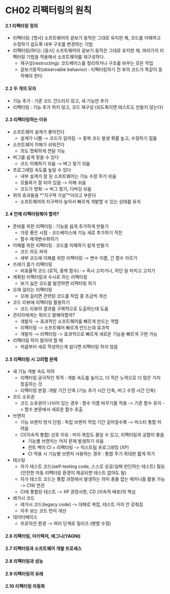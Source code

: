 # CH02 리팩터링의 원칙

#### 2.1 리팩터링 정의

- 리팩터링: [명사] 소프트웨어의 겉보기 동작은 그대로 유지한 채, 코드를 이해하고 수정하기 쉽도록 내부 구조를 변경하는 기법
- 리팩터링(하다): [동사] 소프트웨어의 겉보기 동작은 그대로 유지한 채, 여러가지 리팩터링 기법을 적용해서 소프트웨어를 재구성하다.
  - 재구성(restructing): 코드베이스를 정리하거나 구조를 바꾸는 모든 작업
  - 겉보기동작(observable behavior) : 리팩터링하기 전 후의 코드가 똑같이 동작해야 한다.

#### 2.2 두 개의 모자

- 기능 추가 : 기존 코드 건드리지 않고, 새 기능만 추가
- 리팩터링 : 기능 추가 하지 않고, 코드 재구성 (되도록이면 테스트도 만들지 않는다)

#### 2.3 리팩터링하는 이유

- 소프트웨어 설계가 좋아진다
  - 설계가 나쁨 -> 코드가 길어짐 -> 중복 코드 발생 확률 높고, 수정하기 힘듦
- 소프트웨어 이해가 쉬워진다
  - 의도 명확하게 전달 가능
- 버그를 쉽게 찾을 수 있다
  - 코드 이해하기 쉬움 -> 버그 찾기 쉬움
- 프로그래밍 속도를 높일 수 있다
  - 내부 설계가 잘 된 소프트웨어는 기능 수정 하기 쉬움
  - 모듈화가 잘 되어 있음 -> 이해 쉬움
  - 코드가 명확 -> 버그 찾기, 디버깅 쉬움
- 위의 효과들을 *"지구력 가설"*이라고 부른다 
  - 소프트웨어의 지구력이 높아서 빠르게 개발할 수 있는 상태를 유지

#### 2.4 언제 리팩터링해야 할까?

- 준비를 위한 리팩터링 : 기능을 쉽게 추가하게 만들기
  - 가장 좋은 시점 - 코드베이스에 기능 새로 추가하기 직전
  - 함수 매개변수화하기
- 이해를 위한 리팩터링 : 코드를 이해하기 쉽게 만들기
  - 코드 의도 파악
  - 세부 코드에 이해를 위한 리팩터링 -> 변수 이름, 긴 함수 자르기
- 쓰레기 줍기 리팩터링
  - 비효율적 코드 (로직, 중복 함수) -> 즉시 고치거나, 하던 일 마치고 고치기
- 계획된 리팩터링과 수시로 하는 리팩터링
  - 보기 싫은 코드를 발견하면 리퍽터링 하기 
- 오래 걸리는 리팩터링
  - 오래 걸리면 관련된 코드를 작업 중 조금씩 개선
- 코드 리뷰에 리팩터링 활용하기
  - 코드 리뷰의 결과를 구체적으로 도출하는데 도움
- 관리자에게는 뭐라고 말해야할까?
  - 개발자 -> 효과적인 소프트웨어를 빠르게 만드는 역할
  - 리팩터링 -> 소프트웨어 빠르게 만드는데 효과적
  - 개발자 -> 리팩터링 -> 효과적으로 빠르게 새로운 기능을 빠르게 구현 가능  
- 리팩터링 하지 말아야 할 때 
  - 처음부터 새로 작성하는게 쉽다면 리팩터링 하지 않음

#### 2.5 리팩터링 시 고려할 문제

- 새 기능 개발 속도 저하
  - 리팩터링 궁극적인 목적 : 개발 속도를 높이고, 더 적은 노력으로 더 많은 가치 창출하는 것
  - 리팩터링 본질 :개발 기간 단축 (기능 추가 시간 단축, 버그 수정 시간 단축)
- 코드 소유권
  - 코드 소유권이 나뉘어 있는 경우 : 함수 이름 바꾸기를 적용 -> 기존 함수 유지 -> 함수 본문에서 새로운 함수 호출
- 브랜치
  - 기능 브랜치 방식 단점 : 독립 브랜치 작업 기간 길어질수록 -> 마스터 통합 어려움
  - CI(지속적 통합) 선호 이유 : 머지 복잡도 줄일 수 있고, 리팩터링과 궁합이 좋음
    - 기능별 브랜치는 머지 문제 발생하기 쉬움
    - 컨트 벡이 CI + 리팩터링 -> 익스트림 프로그래밍 (XP)
    - CI 적용 시 기능별 브랜치 사용하는 경우 : 통합 주기 최대한 짧게 하기
- 테스팅
  - 자가 테스트 코드(self-testing code, 스스로 성공/실패 판단하는 테스트) 필요 (안전한 자동 리팩터링 환경이 제공되면 테스트 없어도 됨)
  - 자가 테스트 코드는 통합 과정에서 발생하는 의미 충돌 잡는 메커니즘 활용 가능 -> CI와 연관
  - CI에 통합된 테스트 -> XP 권장사항, CD (지속적 배포)의 핵심
- 레거시 코드
  - 레거시 코드(legacy code) -> 대체로 복잡, 테스트 거의 안 갖춰짐
  - 자주 보는 코드 먼저 개선
- 데이터베이스
  - 프로덕션 환경 -> 여러 단계로 릴리즈 (병렬 수정)

#### 2.6 리팩터링, 아키텍처, 애그니(YAGNI)



#### 2.7 리팩터링과 소프트웨어 개발 프로세스



#### 2.8 리팩터링과 성능



#### 2.9 리팩터링의 유래



#### 2.10 리팩터링 자동화
















